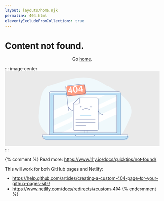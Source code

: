 ```yaml
---
layout: layouts/home.njk
permalink: 404.html
eleventyExcludeFromCollections: true
---
```

# Content not found.

<p style="text-align:center;">
Go <a href="{{ '/' | url }}">home</a>.
</p>

::: image-center
![](/img/404.png)
:::


{% comment %}
Read more: https://www.11ty.io/docs/quicktips/not-found/

This will work for both GitHub pages and Netlify:

* https://help.github.com/articles/creating-a-custom-404-page-for-your-github-pages-site/
* https://www.netlify.com/docs/redirects/#custom-404
{% endcomment %}
